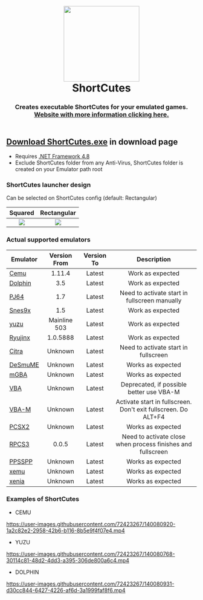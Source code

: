 <h1 align="center">
  <br>
  <a href="https://haruki1707.github.io/ShortCutes">
    <img src="https://user-images.githubusercontent.com/72423267/143326519-019f0465-3289-4b63-bcf2-922597769777.png" width="200">
  </a>
  <br>
  <b>ShortCutes</b>
  <br>
</h1>

<h3 align="center">
Creates executable ShortCutes for your emulated games.
<br>
<a href="https://haruki1707.github.io/ShortCutes">
    Website with more information clicking here.
</a>
<br><br>
</h3>

## **[Download ShortCutes.exe](https://haruki1707.github.io/ShortCutes/#Download)** in download page
* Requires [.NET Framework 4.8](https://dotnet.microsoft.com/download/dotnet-framework/net48)
* Exclude ShortCutes folder from any Anti-Virus, ShortCutes folder is created on your Emulator path root

### **ShortCutes launcher design**
Can be selected on ShortCutes config (default: Rectangular)

Squared | Rectangular
:--------:|:----------:
![](https://raw.githubusercontent.com/Haruki1707/ShortCutes/main/ShortCutes/Resources/square.png) | ![](https://github.com/Haruki1707/ShortCutes/blob/main/ShortCutes/Resources/rectangular.png?raw=true)

### **Actual supported emulators**

Emulator | Version From | Version To | Description
---------|:------------:|:---------: | :---------:
[Cemu](https://cemu.info/) | 1.11.4 | Latest | Work as expected
[Dolphin](https://dolphin-emu.org) | 3.5 | Latest | Work as expected
[PJ64](https://www.pj64-emu.com) | 1.7 | Latest | Need to activate start in fullscreen manually
[Snes9x](https://www.snes9x.com) | 1.5 | Latest | Work as expected
[yuzu](https://yuzu-emu.org/) | Mainline 503 | Latest | Work as expected
[Ryujinx](https://ryujinx.org/) | 1.0.5888 | Latest | Work as expected
[Citra](https://citra-emu.org/) | Unknown | Latest | Need to activate start in fullscreen
[DeSmuME](http://desmume.org/) | Unknown | Latest | Works as expected
[mGBA](https://mgba.io/) | Unknown | Latest | Works as expected
[VBA](https://sourceforge.net/projects/vba/) | Unknown | Latest | Deprecated, if possible better use VBA-M
[VBA-M](https://vba-m.com/) | Unknown | Latest | Activate start in fullscreen. Don't exit fullscreen. Do ALT+F4
[PCSX2](https://pcsx2.net/) | Unknown | Latest | Works as expected
[RPCS3](https://rpcs3.net/) | 0.0.5 | Latest | Need to activate close when process finishes and fullscreen
[PPSSPP](https://www.ppsspp.org/) | Unknown | Latest | Works as expected
[xemu](https://xemu.app/) | Unknown | Latest | Works as expected
[xenia](https://xenia.jp/) | Unknown | Latest | Works as expected

### **Examples of ShortCutes**
* CEMU

https://user-images.githubusercontent.com/72423267/140080920-1a2c82e2-2958-42b6-b116-8b5e9f4f07e4.mp4

* YUZU

https://user-images.githubusercontent.com/72423267/140080768-30114c81-48d2-4dd3-a395-306de800a6c4.mp4

* DOLPHIN

https://user-images.githubusercontent.com/72423267/140080931-d30cc844-6427-4226-af6d-3a1999faf8f6.mp4